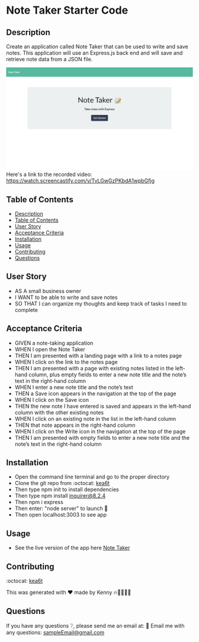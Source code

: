 # Note Taker Starter Code
## Description
Create an application called Note Taker that can be used to write and save notes. This application will use an Express.js back end and will save and retrieve note data from a JSON file.

![Screen Shot](ScreenShotNotes.png)
Here's a link to the recorded video: https://watch.screencastify.com/v/TvLGwGzPKbdA1wpbGfjg

## Table of Contents
  - [Description](#description)
  - [Table of Contents](#table-of-contents)
  - [User Story](#user-story)
  - [Acceptance Criteria](#acceptance-criteria)
  - [Installation](#installation)
  - [Usage](#usage)
  - [Contributing](#contributing)
  - [Questions](#questions)

## User Story
* AS A small business owner
* I WANT to be able to write and save notes
* SO THAT I can organize my thoughts and keep track of tasks I need to complete
## Acceptance Criteria
* GIVEN a note-taking application
* WHEN I open the Note Taker
* THEN I am presented with a landing page with a link to a notes page
* WHEN I click on the link to the notes page
* THEN I am presented with a page with existing notes listed in the left-hand column, plus empty fields to enter a new note title and the note’s text in the right-hand column
* WHEN I enter a new note title and the note’s text
* THEN a Save icon appears in the navigation at the top of the page
* WHEN I click on the Save icon
* THEN the new note I have entered is saved and appears in the left-hand column with the other existing notes
* WHEN I click on an existing note in the list in the left-hand column
* THEN that note appears in the right-hand column
* WHEN I click on the Write icon in the navigation at the top of the page
* THEN I am presented with empty fields to enter a new note title and the note’s text in the right-hand column

## Installation
* Open the command line terminal and go to the proper directory
* Clone the git repo from :octocat: [kea6t](https://github.com/kea6t)
* Then type npm init to install dependencies
* Then type npm install inquirer@8.2.4
* Then npm i express
* Then enter: "node server" to launch 🚀
* Then open localhost:3003 to see app


## Usage
* See the live version of the app here [Note Taker](https://saving-notes.herokuapp.com/)

## Contributing
:octocat: [kea6t](https://github.com/kea6t)

This was generated with ❤️ made by Kenny 🔥🌌🌳🦝🚀

## Questions
If you have any questions :grey_question:, please send me an email at: :e-mail: Email me with any questions: sampleEmail@gmail.com
